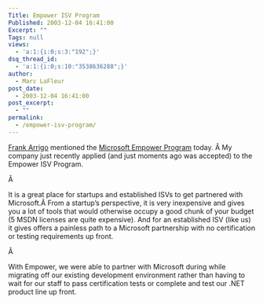 ```yaml
---
Title: Empower ISV Program
Published: 2003-12-04 16:41:00
Excerpt: ""
Tags: null
views:
  - 'a:1:{i:0;s:3:"192";}'
dsq_thread_id:
  - 'a:1:{i:0;s:10:"3538636288";}'
author:
  - Marc LaFleur
post_date:
  - 2003-12-04 16:41:00
post_excerpt:
  - ""
permalink:
  - /empower-isv-program/
---
```

<div class="Section1"> <p class="MsoNormal"><a href="http://weblogs.asp.net/frankarr/posts/41163.aspx" target="_blank">Frank Arrigo</a> mentioned the <a href="http://members.microsoft.com/partner/isv/empower/default.aspx" target="_blank">Microsoft Empower Program</a> today. Â My company just recently applied (and just moments ago was accepted) to the Empower ISV Program.</p> <p class="MsoNormal">Â </p> <p class="MsoNormal">It is a great place for startups and established ISVs to get partnered with Microsoft.Â From a startup&#8217;s perspective, it is very inexpensive and gives you a lot of tools that would otherwise occupy a good chunk of your budget (5 MSDN licenses are quite expensive). And for an established ISV (like us) it gives offers a painless path to a Microsoft partnership with no certification or testing requirements up front.</p> <p class="MsoNormal">Â </p> <p class="MsoNormal">With Empower, we were able to partner with Microsoft during while migrating off our existing development environment rather than having to wait for our staff to pass certification tests or complete and test our .NET product line up front.</p></div>